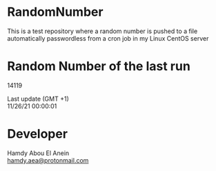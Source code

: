 # RandomNumber    
This is a test repository where a random number is pushed to a file automatically passwordless from a cron job in my Linux CentOS server    
# Random Number of the last run   
14119
      
Last update (GMT +1)    
11/26/21 00:00:01
# Developer    
Hamdy Abou El Anein   
hamdy.aea@protonmail.com
